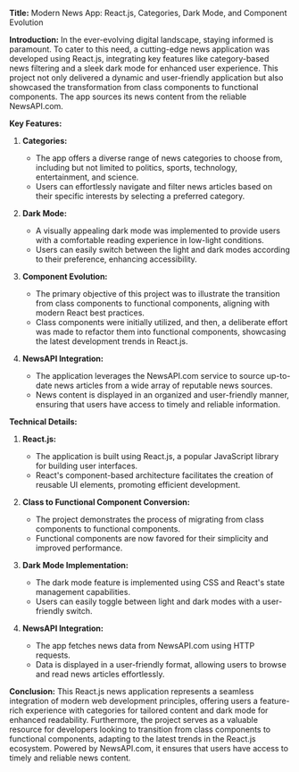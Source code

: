 **Title:** Modern News App: React.js, Categories, Dark Mode, and Component Evolution

**Introduction:**
In the ever-evolving digital landscape, staying informed is paramount. To cater to this need, a cutting-edge news application was developed using React.js, integrating key features like category-based news filtering and a sleek dark mode for enhanced user experience. This project not only delivered a dynamic and user-friendly application but also showcased the transformation from class components to functional components. The app sources its news content from the reliable NewsAPI.com.

**Key Features:**

1. **Categories:**
   - The app offers a diverse range of news categories to choose from, including but not limited to politics, sports, technology, entertainment, and science.
   - Users can effortlessly navigate and filter news articles based on their specific interests by selecting a preferred category.

2. **Dark Mode:**
   - A visually appealing dark mode was implemented to provide users with a comfortable reading experience in low-light conditions.
   - Users can easily switch between the light and dark modes according to their preference, enhancing accessibility.

3. **Component Evolution:**
   - The primary objective of this project was to illustrate the transition from class components to functional components, aligning with modern React best practices.
   - Class components were initially utilized, and then, a deliberate effort was made to refactor them into functional components, showcasing the latest development trends in React.js.

4. **NewsAPI Integration:**
   - The application leverages the NewsAPI.com service to source up-to-date news articles from a wide array of reputable news sources.
   - News content is displayed in an organized and user-friendly manner, ensuring that users have access to timely and reliable information.

**Technical Details:**

1. **React.js:**
   - The application is built using React.js, a popular JavaScript library for building user interfaces.
   - React's component-based architecture facilitates the creation of reusable UI elements, promoting efficient development.

2. **Class to Functional Component Conversion:**
   - The project demonstrates the process of migrating from class components to functional components.
   - Functional components are now favored for their simplicity and improved performance.

3. **Dark Mode Implementation:**
   - The dark mode feature is implemented using CSS and React's state management capabilities.
   - Users can easily toggle between light and dark modes with a user-friendly switch.

4. **NewsAPI Integration:**
   - The app fetches news data from NewsAPI.com using HTTP requests.
   - Data is displayed in a user-friendly format, allowing users to browse and read news articles effortlessly.

**Conclusion:**
This React.js news application represents a seamless integration of modern web development principles, offering users a feature-rich experience with categories for tailored content and dark mode for enhanced readability. Furthermore, the project serves as a valuable resource for developers looking to transition from class components to functional components, adapting to the latest trends in the React.js ecosystem. Powered by NewsAPI.com, it ensures that users have access to timely and reliable news content.
